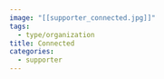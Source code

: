 ```yaml
---
image: "[[supporter_connected.jpg]]"
tags:
  - type/organization
title: Connected
categories:
  - supporter
---
```

